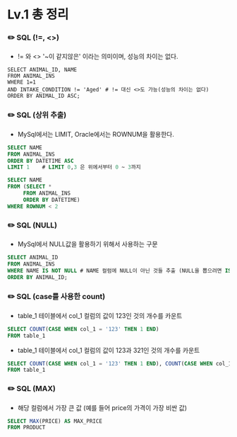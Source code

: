 # Lv.1 총 정리

###        ✏️ SQL (!=, <>)

- != 와 <> '~이 같지않은' 이라는 의미이며, 성능의 차이는 없다. </br>

```mysql
SELECT ANIMAL_ID, NAME
FROM ANIMAL_INS
WHERE 1=1
AND INTAKE_CONDITION != 'Aged' # != 대신 <>도 가능(성능의 차이는 없다)
ORDER BY ANIMAL_ID ASC;
```

###        ✏️ SQL (상위 추출)

- MySql에서는 LIMIT, Oracle에서는 ROWNUM을 활용한다. </br>

```sql
SELECT NAME
FROM ANIMAL_INS
ORDER BY DATETIME ASC
LIMIT 1    # LIMIT 0,3 은 위에서부터 0 ~ 3까지 
```

```sql
SELECT NAME
FROM (SELECT *
     FROM ANIMAL_INS
     ORDER BY DATETIME)
WHERE ROWNUM < 2
```

###        ✏️ SQL (NULL)

- MySql에서 NULL값을 활용하기 위해서 사용하는 구문 </br>

```sql
SELECT ANIMAL_ID
FROM ANIMAL_INS
WHERE NAME IS NOT NULL # NAME 컬럼에 NULL이 아닌 것들 추출 (NULL을 뽑으려면 IS NULL 사용)
ORDER BY ANIMAL_ID;
```


###        ✏️ SQL (case를 사용한 count)

- table_1 테이블에서 col_1 컬럼의 값이 123인 것의 개수를 카운트 </br>
```sql
SELECT COUNT(CASE WHEN col_1 = '123' THEN 1 END)
FROM table_1
```

- table_1 테이블에서 col_1 컬럼의 값이 123과 321인 것의 개수를 카운트 </br>
```sql
SELECT COUNT(CASE WHEN col_1 = '123' THEN 1 END), COUNT(CASE WHEN col_1 = '321' THEN 1 END)
FROM table_1 
```

###        ✏️ SQL (MAX)

- 해당 컬럼에서 가장 큰 값 (예를 들어 price의 가격이 가장 비싼 값) </br>
```sql
SELECT MAX(PRICE) AS MAX_PRICE
FROM PRODUCT
```


